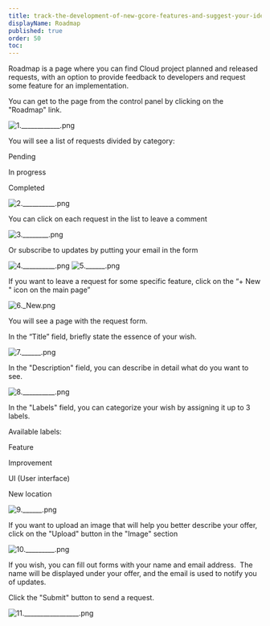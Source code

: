 ```yaml
---
title: track-the-development-of-new-gcore-features-and-suggest-your-ideas
displayName: Roadmap
published: true
order: 50
toc:
---
```

Roadmap is a page where you can find Cloud project planned and released requests, with an option to provide feedback to developers and request some feature for an implementation. 

You can get to the page from the control panel by clicking on the "Roadmap" link. 

<img src="https://support.gcore.com/hc/article_attachments/360015724477/1.____________.png" alt="1.____________.png">  

You will see a list of requests divided by category: 

Pending  

In progress 

Completed 

<img src="https://support.gcore.com/hc/article_attachments/360015799918/2.__________.png" alt="2.__________.png">

You can click on each request in the list to leave a comment 

<img src="https://support.gcore.com/hc/article_attachments/360015724397/3.________.png" alt="3.________.png">

Or subscribe to updates by putting your email in the form 

<img src="https://support.gcore.com/hc/article_attachments/360015799938/4.__________.png" alt="4.__________.png">

<img src="https://support.gcore.com/hc/article_attachments/360015799958/5.______.png" alt="5.______.png">

If you want to leave a request for some specific feature, click on the “+ New " icon on the main page”  

<img src="https://support.gcore.com/hc/article_attachments/360015799978/6._New.png" alt="6._New.png">

You will see a page with the request form.  

In the “Title” field, briefly state the essence of your wish.  

<img src="https://support.gcore.com/hc/article_attachments/360015799998/7.______.png" alt="7.______.png">

In the "Description" field, you can describe in detail what do you want to see.  

<img src="https://support.gcore.com/hc/article_attachments/360015800018/8.__________.png" alt="8.__________.png">

In the "Labels" field, you can categorize your wish by assigning it up to 3 labels. 

Available labels: 

Feature  

Improvement 

UI (User interface) 

New location 

<img src="https://support.gcore.com/hc/article_attachments/360015724417/9.______.png" alt="9.______.png">

If you want to upload an image that will help you better describe your offer, click on the "Upload" button in the "Image" section 

<img src="https://support.gcore.com/hc/article_attachments/360015724457/10._________.png" alt="10._________.png">

If you wish, you can fill out forms with your name and email address.  The name will be displayed under your offer, and the email is used to notify you of updates. 

Click the "Submit" button to send a request. 

<img src="https://support.gcore.com/hc/article_attachments/360015800038/11._________________.png" alt="11._________________.png">